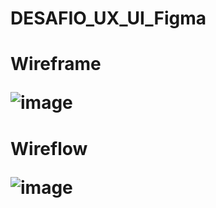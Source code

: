 # DESAFIO_UX_UI_Figma

<h1>Wireframe

![image](https://github.com/gabrielarebeca/UX_UI_Figma/assets/110422932/bd6455c8-aecf-47a4-a908-8581ec883a4b)

<h1>Wireflow

![image](https://github.com/gabrielarebeca/UX_UI_Figma/assets/110422932/0aea3c1f-c10f-4c73-be3e-17af1292c59e)

